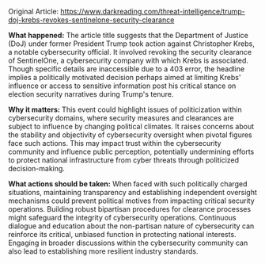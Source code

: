 Original Article: https://www.darkreading.com/threat-intelligence/trump-doj-krebs-revokes-sentinelone-security-clearance

**What happened:** The article title suggests that the Department of Justice (DoJ) under former President Trump took action against Christopher Krebs, a notable cybersecurity official. It involved revoking the security clearance of SentinelOne, a cybersecurity company with which Krebs is associated. Though specific details are inaccessible due to a 403 error, the headline implies a politically motivated decision perhaps aimed at limiting Krebs' influence or access to sensitive information post his critical stance on election security narratives during Trump's tenure.

**Why it matters:** This event could highlight issues of politicization within cybersecurity domains, where security measures and clearances are subject to influence by changing political climates. It raises concerns about the stability and objectivity of cybersecurity oversight when pivotal figures face such actions. This may impact trust within the cybersecurity community and influence public perception, potentially undermining efforts to protect national infrastructure from cyber threats through politicized decision-making.

**What actions should be taken:** When faced with such politically charged situations, maintaining transparency and establishing independent oversight mechanisms could prevent political motives from impacting critical security operations. Building robust bipartisan procedures for clearance processes might safeguard the integrity of cybersecurity operations. Continuous dialogue and education about the non-partisan nature of cybersecurity can reinforce its critical, unbiased function in protecting national interests. Engaging in broader discussions within the cybersecurity community can also lead to establishing more resilient industry standards.